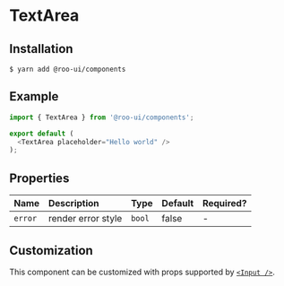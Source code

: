 # TextArea

<!-- STORY -->

## Installation

```shell
$ yarn add @roo-ui/components
```

## Example

```js
import { TextArea } from '@roo-ui/components';

export default (
  <TextArea placeholder="Hello world" />
);
```

## Properties

| Name    | Description        | Type   | Default | Required? |
|:--------|:-------------------|:-------|:--------|:----------|
| `error` | render error style | `bool` | false   | -         |

## Customization

This component can be customized with props supported by [`<Input />`](../Input/README.md).
